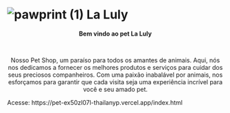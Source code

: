 #  ![pawprint (1)](https://github.com/ThailanyP/pet-pet/assets/111004514/61585e76-eb98-4951-a9fb-87b219b82a19) La Luly
<p align="center"> <b>Bem vindo ao pet La Luly </b></p>
<br>
<p align="center">
 Nosso Pet Shop, um paraíso para todos os amantes de animais. Aqui, nós nos dedicamos a fornecer os melhores produtos e serviços para cuidar dos seus preciosos companheiros. Com uma paixão inabalável por animais, nos esforçamos para garantir que cada visita seja uma experiência incrível para você e seu amado pet.
</p>
Acesse: https://pet-ex50zl07l-thailanyp.vercel.app/index.html


